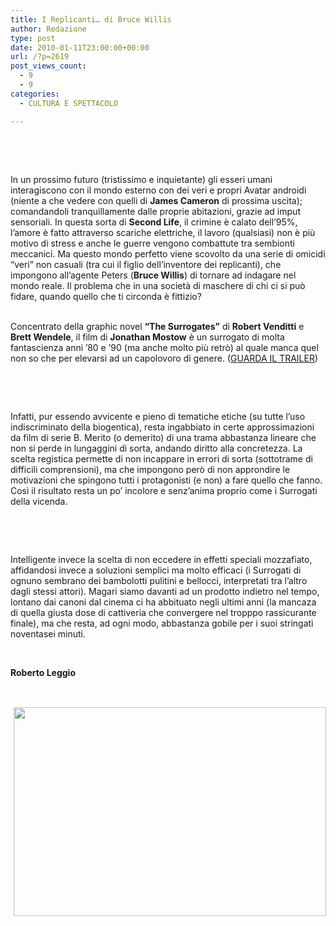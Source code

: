 ```yaml
---
title: I Replicanti… di Bruce Willis
author: Redazione
type: post
date: 2010-01-11T23:00:00+00:00
url: /?p=2619
post_views_count:
  - 9
  - 9
categories:
  - CULTURA E SPETTACOLO

---
```

<p style="text&#45;align: left;" class="clsTesto">
  &nbsp;
</p>

<p style="text&#45;align: left;" class="clsTesto">
  &nbsp;
</p>

<p style="text&#45;align: left;" class="clsTesto">
  In un prossimo futuro (tristissimo e inquietante) gli esseri umani interagiscono con il mondo esterno con dei veri e propri Avatar androidi (niente a che vedere con quelli di <b>James Cameron</b> di prossima uscita); comandandoli tranquillamente dalle proprie abitazioni, grazie ad imput sensoriali. In questa sorta di <b>Second Life</b>, il crimine &egrave; calato dell&#8217;95%, l&#8217;amore &egrave; fatto attraverso scariche elettriche, il lavoro (qualsiasi) non &egrave; pi&ugrave; motivo di stress e anche le guerre vengono combattute tra sembionti meccanici. Ma questo mondo perfetto viene scovolto da una serie di omicidi &ldquo;veri&rdquo; non casuali (tra cui il figlio dell&#8217;inventore dei replicanti), che impongono all&#8217;agente Peters (<b>Bruce Willis</b>) di tornare ad indagare nel mondo reale. Il problema che in una societ&agrave; di maschere di chi ci si pu&ograve; fidare, quando quello che ti circonda &egrave; fittizio?&nbsp;<br /> &nbsp;
</p>

<p style="text&#45;align: left;" class="clsTesto">
  Concentrato della graphic novel <b>&ldquo;The Surrogates&rdquo;</b> di <b>Robert Venditti</b> e <b>Brett Wendele</b>, il film di <b>Jonathan Mostow</b> &egrave; un surrogato di molta fantascienza anni &#8217;80 e &#8217;90 (ma anche molto pi&ugrave; retr&ograve;) al quale manca quel non so che per elevarsi ad un capolovoro di genere. (<a onclick="window.open(this.href,'','resizable=no,location=no,menubar=no,scrollbars=no,status=no,toolbar=no,fullscreen=no,dependent=no,status'); return false" href="https://www.youtube.com/watch?v=5wxmFJTZWUo">GUARDA&nbsp;IL&nbsp;TRAILER</a>)
</p>

<p style="text&#45;align: left;" class="clsTesto">
  &nbsp;
</p>

<p style="text&#45;align: left;" class="clsTesto">
  &nbsp;
</p>

<p style="text&#45;align: left;" class="clsTesto">
  Infatti, pur essendo avvicente e pieno di tematiche etiche (su tutte l&#8217;uso indiscriminato della biogentica), resta ingabbiato in certe approssimazioni da film di serie B. Merito (o demerito) di una trama abbastanza lineare che non si perde in lungaggini di sorta, andando diritto alla concretezza. La scelta registica permette di non incappare in errori di sorta (sottotrame di difficili comprensioni), ma che impongono per&ograve; di non approndire le motivazioni che spingono tutti i protagonisti (e non) a fare quello che fanno. Cos&igrave; il risultato resta un po&#8217; incolore e senz&#8217;anima proprio come i Surrogati della vicenda.
</p>

<p style="text&#45;align: left;" class="clsTesto">
  &nbsp;
</p>

<p style="text&#45;align: left;" class="clsTesto">
  &nbsp;
</p>

<p style="text&#45;align: left;" class="clsTesto">
  Intelligente invece la scelta di non eccedere in effetti speciali mozzafiato, affidandosi invece a soluzioni semplici ma molto efficaci (i Surrogati di ognuno sembrano dei bambolotti pulitini e bellocci, interpretati tra l&#8217;altro dagli stessi attori). Magari siamo davanti ad un prodotto indietro nel tempo, lontano dai canoni dal cinema ci ha abbituato negli ultimi anni (la mancaza di quella giusta dose di cattiveria che convergere nel tropppo rassicurante finale), ma che resta, ad ogni modo, abbastanza gobile per i suoi stringati noventasei minuti.&nbsp;
</p>

&nbsp;

**Roberto Leggio**

&nbsp;

<p align="center">
  <img decoding="async" loading="lazy" hspace="5" height="334" border="0" width="500" vspace="2" src="https://progressonline.it/wp-content/uploads/2010/01/6315.jpg" alt="" />
</p>

&nbsp;